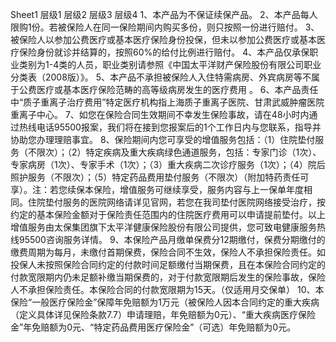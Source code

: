 Sheet1
	层级1	层级2	层级3	层级4
	1、本产品为不保证续保产品。
	2、本产品每人限购1份。若被保险人在同一保险期间内购买多份，则只按照一份进行赔付。
	3、被保险人以参加公费医疗或基本医疗保险身份投保，但未以参加公费医疗或基本医疗保险身份就诊并结算的，按照60%的给付比例进行赔付。
	4、本产品仅承保职业类别为1-4类的人员，职业类别请参照《中国太平洋财产保险股份有限公司职业分类表（2008版）》。
	5、本产品不承担被保险人入住特需病房、外宾病房等不属于公费医疗或基本医疗保险范畴的高等级病房发生的医疗费用 。
	6、本产品责任中“质子重离子治疗费用”特定医疗机构指上海质子重离子医院、甘肃武威肿瘤医院重离子中心。
	7、如您在保险合同生效期间不幸发生保险事故，请在48小时内通过热线电话95500报案，我们将在接到您报案后的1个工作日内与您联系，指导并协助您办理理赔事宜。
	8、保险期间内您可享受的增值服务包括：（1）住院垫付服务（不限次）；（2）特定疾病及重大疾病绿色通道服务，包括：专家门诊（1次）、专家病房（1次）、专家手术（1次）；（3）重大疾病二次诊疗服务（1次）；（4）院后照护服务（不限次）；（5）特定药品费用垫付服务（不限次）（附加特药责任可享）。注：若您续保本保险，增值服务可继续享受，服务内容与上一保单年度相同。住院垫付服务的医院网络请详见官网，若您在我司垫付医院网络接受治疗，按约定的基本保险金额对于保险责任范围内的住院医疗费用可以申请提前垫付。以上增值服务由太保集团旗下太平洋健康保险股份有限公司提供，您可致电健康服务热线95500咨询服务详情。
	9、本保险产品月缴单保费分12期缴付，保费分期缴付的缴费周期为每月，未缴付首期保费，保险合同不生效，保险人不承担保险责任。如投保人未按照保险合同约定的付款时间足额缴付当期保费，且在本保险合同约定的付款宽限期内仍未足额补缴当期保费的，对于付款宽限期后发生的保险事故，保险人不承担保险责任。本保险合同的付款宽限期为15天。（仅适用月交保单）
	10、本保险“一般医疗保险金”保障年免赔额为1万元（被保险人因本合同约定的重大疾病（定义具体详见保险条款7.7）申请理赔，年免赔额为0元）、“重大疾病医疗保险金”年免赔额为0元、“特定药品费用医疗保险金”（可选）年免赔额为0元。






